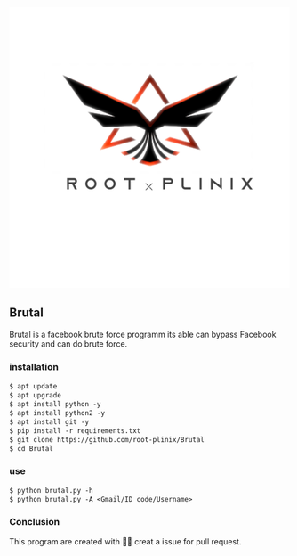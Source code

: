 ![alt text](images/logo.png)
## Brutal
Brutal is a facebook brute force programm its able can bypass
Facebook security and can do brute force.
### installation
```
$ apt update
$ apt upgrade
$ apt install python -y  
$ apt install python2 -y 
$ apt install git -y 
$ pip install -r requirements.txt
$ git clone https://github.com/root-plinix/Brutal
$ cd Brutal
```
### use
```
$ python brutal.py -h
$ python brutal.py -A <Gmail/ID code/Username>
```
### Conclusion
This program are created with 🖤🥀
creat a issue for pull request.

